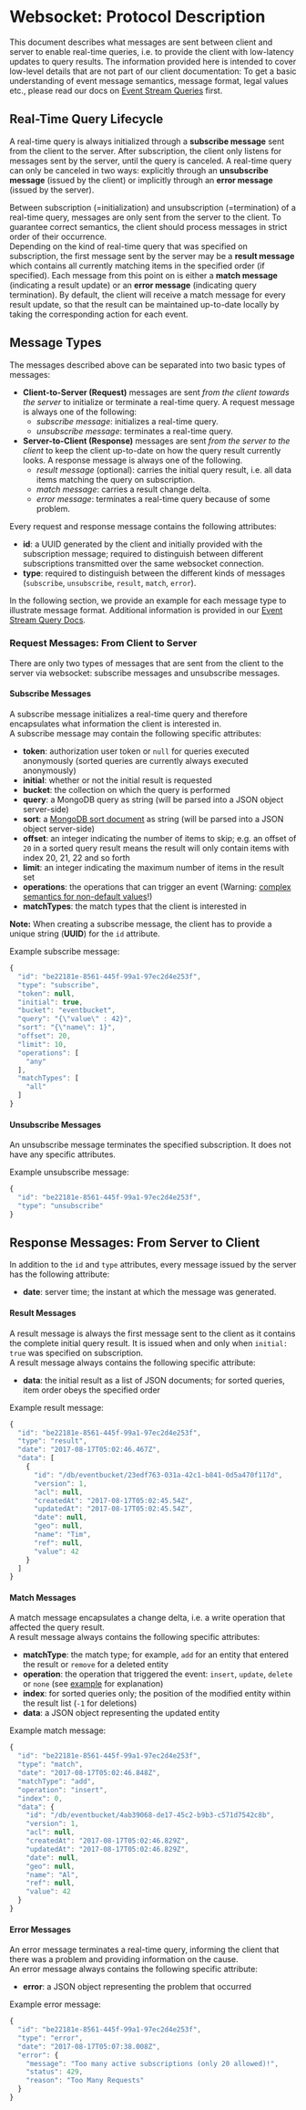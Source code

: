 # Websocket: Protocol Description

This document describes what messages are sent between client and server to enable real-time queries, i.e. to provide the client with low-latency updates to query results. The information provided here is intended to cover low-level details that are not part of our client documentation: To get a basic understanding of event message semantics, message format, legal values etc., please read our docs on [Event Stream Queries](https://www.baqend.com/guide-next/topics/realtime/#event-stream-queries) first. 

## Real-Time Query Lifecycle

A real-time query is always initialized through a **subscribe message** sent from the client to the server. After subscription, the client only listens for messages sent by the server, until the query is canceled. A real-time query can only be canceled in two ways: explicitly through an **unsubscribe message** (issued by the client) or implicitly through an **error message** (issued by the server). 

Between subscription (=initialization) and unsubscription (=termination) of a real-time query, messages are only sent from the server to the client. To guarantee correct semantics, the client should process messages in strict order of their occurrence.  
Depending on the kind of real-time query that was specified on subscription, the first message sent by the server may be a **result message** which contains all currently matching items in the specified order (if specified). Each message from this point on is either a **match message** (indicating a result update) or an **error message** (indicating query termination). By default, the client will receive a match message for every result update, so that the result can be maintained up-to-date locally by taking the corresponding action for each event. 

## Message Types

The messages described above can be separated into two basic types of messages:  

- **Client-to-Server (Request)** messages are sent *from the client towards the server* to initialize or terminate a real-time query. A request message is always one of the following:
    - *subscribe message*: initializes a real-time query.
    - *unsubscribe message*: terminates a real-time query.
- **Server-to-Client (Response)** messages are sent *from the server to the client* to keep the client up-to-date on how the query result currently looks. A response message is always one of the following.
    - *result message* (optional): carries the initial query result, i.e. all data items matching the query on subscription.
    - *match message*: carries a result change delta.
    - *error message*: terminates a real-time query because of some problem.

Every request and response message contains the following attributes:

- **id**: a UUID generated by the client and initially provided with the subscription message; required to distinguish between different subscriptions transmitted over the same websocket connection.
- **type**: required to distinguish between the different kinds of messages (`subscribe`, `unsubscribe`, `result`, `match`, `error`).

In the following section, we provide an example for each message type to illustrate message format. Additional information is provided in our [Event Stream Query Docs](https://www.baqend.com/guide-next/topics/realtime/#event-stream-queries). 

### Request Messages: From Client to Server

There are only two types of messages that are sent from the client to the server via websocket: subscribe messages and unsubscribe messages.

#### Subscribe Messages

A subscribe message initializes a real-time query and therefore encapsulates what information the client is interested in.  
A subscribe message may contain the following specific attributes:

- **token**: authorization user token or `null` for queries executed anonymously (sorted queries are currently always executed anonymously)
- **initial**: whether or not the initial result is requested
- **bucket**: the collection on which the query is performed
- **query**: a MongoDB query as string (will be parsed into a JSON object server-side)
- **sort**: a [MongoDB sort document](https://docs.mongodb.com/manual/reference/method/cursor.sort/) as string (will be parsed into a JSON object server-side)
- **offset**: an integer indicating the number of items to skip; e.g. an offset of `20` in a sorted query result means the result will only contain items with index 20, 21, 22 and so forth
- **limit**: an integer indicating the maximum number of items in the result set
- **operations**: the operations that can trigger an event (Warning: [complex semantics for non-default values](https://www.baqend.com/guide-next/topics/realtime/#example-subscription-and-events)!)
- **matchTypes**: the match types that the client is interested in

<div class="note"><strong>Note:</strong> 
When creating a subscribe message, the client has to provide a unique string (<b>UUID</b>) for the <code>id</code> attribute.
</div> 

Example subscribe message:

```javascript
{
  "id": "be22181e-8561-445f-99a1-97ec2d4e253f",
  "type": "subscribe",
  "token": null,
  "initial": true,
  "bucket": "eventbucket",
  "query": "{\"value\" : 42}",
  "sort": "{\"name\": 1}",
  "offset": 20,
  "limit": 10,
  "operations": [
    "any"
  ],
  "matchTypes": [
    "all"
  ]
}
```

#### Unsubscribe Messages

An unsubscribe message terminates the specified subscription. It does not have any specific attributes.

Example unsubscribe message:

```javascript
{
  "id": "be22181e-8561-445f-99a1-97ec2d4e253f",
  "type": "unsubscribe"
}
```


## Response Messages: From Server to Client

In addition to the `id` and `type` attributes, every message issued by the server has the following attribute:
- **date**: server time; the instant at which the message was generated.

#### Result Messages

A result message is always the first message sent to the client as it contains the complete initial query result. It is issued when and only when `initial: true` was specified on subscription.  
A result message always contains the following specific attribute:

- **data**: the initial result as a list of JSON documents; for sorted queries, item order obeys the specified order

Example result message:

```javascript
{
  "id": "be22181e-8561-445f-99a1-97ec2d4e253f",
  "type": "result",
  "date": "2017-08-17T05:02:46.467Z",
  "data": [
    {
      "id": "/db/eventbucket/23edf763-031a-42c1-b841-0d5a470f117d",
      "version": 1,
      "acl": null,
      "createdAt": "2017-08-17T05:02:45.54Z",
      "updatedAt": "2017-08-17T05:02:45.54Z",
      "date": null,
      "geo": null,
      "name": "Tim",
      "ref": null,
      "value": 42
    }
  ]
}
```

#### Match Messages

A match message encapsulates a change delta, i.e. a write operation that affected the query result.  
A result message always contains the following specific attributes:

- **matchType**: the match type; for example, `add` for an entity that entered the result or `remove` for a deleted entity
- **operation**: the operation that triggered the event: `insert`, `update`, `delete` or `none` (see [example](https://www.baqend.com/guide-next/topics/realtime/#example-subscription-and-events) for explanation)
- **index**: for sorted queries only; the position of the modified entity within the result list (`-1` for deletions)
- **data**: a JSON object representing the updated entity

Example match message:

```javascript
{
  "id": "be22181e-8561-445f-99a1-97ec2d4e253f",
  "type": "match",
  "date": "2017-08-17T05:02:46.848Z",
  "matchType": "add",
  "operation": "insert",
  "index": 0,
  "data": {
    "id": "/db/eventbucket/4ab39068-de17-45c2-b9b3-c571d7542c8b",
    "version": 1,
    "acl": null,
    "createdAt": "2017-08-17T05:02:46.829Z",
    "updatedAt": "2017-08-17T05:02:46.829Z",
    "date": null,
    "geo": null,
    "name": "Al",
    "ref": null,
    "value": 42
  }
}
```

#### Error Messages

An error message terminates a real-time query, informing the client that there was a problem and providing information on the cause.  
An error message always contains the following specific attribute:

- **error**: a JSON object representing the problem that occurred

Example error message:

```javascript
{
  "id": "be22181e-8561-445f-99a1-97ec2d4e253f",
  "type": "error",
  "date": "2017-08-17T05:07:38.008Z",
  "error": {
    "message": "Too many active subscriptions (only 20 allowed)!",
    "status": 429,
    "reason": "Too Many Requests"
  }
}
```

